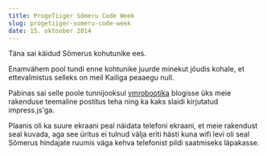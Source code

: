 ```yaml
---
title: ProgeTiiger Sõmeru Code Week
slug: progetiiger-someru-code-week
date: 15. oktoober 2014
---
```


Täna sai käidud Sõmerus kohutunike ees.

Enamvähem pool tundi enne kohtunike juurde minekut jõudis kohale, et 
ettevalmistus selleks on meil Kailiga peaaegu null.

Pabinas sai selle poole tunnijooksul [vmrobootika](http://vmrobootika.blogspot.com/2014/10/kui-on-vajadus-leia-lahendus.html)
blogisse üks meie rakenduse teemaline postitus teha ning ka kaks slaidi kirjutatud
impress.js'ga.

Plaanis oli ka suure ekraani peal näidata telefoni ekraani, et meie rakendust seal kuvada,
aga see üritus ei tulnud välja eriti hästi kuna wifi levi oli seal Sõmerus 
hindajate ruumis väga kehva telefonist pildi saatmiseks läpakasse.

